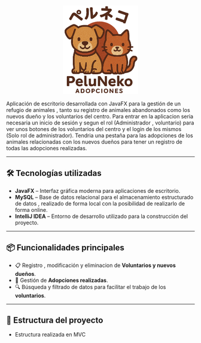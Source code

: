 <p align="center">
  <img src= "PeluNekoApp/src/main/resources/Images/PelunekoLogoLetras.png" alt="Peluneko Logo" width="200"/>
</p>
  
Aplicación de escritorio desarrollada con JavaFX para la gestión de un refugio de animales , tanto su registro de animales abandonados
como los nuevos dueño y los voluntarios del centro.
Para entrar en la aplicacion seria necesaria un inicio de sesión y segun el rol (Administrador , voluntario) para ver unos botones de
los voluntarios del centro y el login de los mismos (Solo rol de administrador).
Tendria una pestaña para las adopciones de los animales relacionadas con los nuevos dueños para tener un registro de todas las adopciones
realizadas.

---

## 🛠️ Tecnologías utilizadas

- **JavaFX** – Interfaz gráfica moderna para aplicaciones de escritorio.
- **MySQL** – Base de datos relacional para el almacenamiento estructurado de datos , realizado de forma local
  con la posibilidad de realizarlo de forma online.
- **IntelliJ IDEA** – Entorno de desarrollo utilizado para la construcción del proyecto.
---

## 📦 Funcionalidades principales

- 📋 Registro , modificación y eliminacion de **Voluntarios y nuevos dueños**.
- 👥 Gestión de **Adopciones realizadas**.
- 🔍 Búsqueda y filtrado de datos para facilitar el trabajo de los **voluntarios**.

---

## 📂 Estructura del proyecto
- Estructura realizada en MVC
